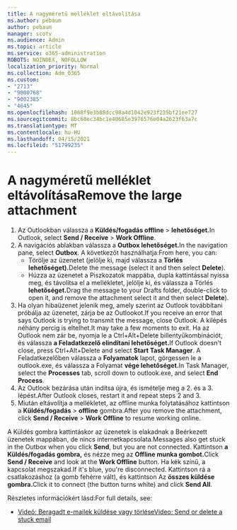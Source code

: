 ```yaml
---
title: A nagyméretű melléklet eltávolítása
ms.author: pebaum
author: pebaum
manager: scotv
ms.audience: Admin
ms.topic: article
ms.service: o365-administration
ROBOTS: NOINDEX, NOFOLLOW
localization_priority: Normal
ms.collection: Adm_O365
ms.custom:
- "2713"
- "9000768"
- "9002385"
- "4645"
ms.openlocfilehash: 1068f9e3b88dcc98a4d1042e923f235bf21ee727
ms.sourcegitcommit: 8bc60ec34bc1e40685e3976576e04a2623f63a7c
ms.translationtype: MT
ms.contentlocale: hu-HU
ms.lasthandoff: 04/15/2021
ms.locfileid: "51799235"
---
```

# <a name="remove-the-large-attachment"></a><span data-ttu-id="9fb88-102">A nagyméretű melléklet eltávolítása</span><span class="sxs-lookup"><span data-stu-id="9fb88-102">Remove the large attachment</span></span>

1. <span data-ttu-id="9fb88-103">Az Outlookban válassza a **Küldés/fogadás offline**  >  **lehetőséget.**</span><span class="sxs-lookup"><span data-stu-id="9fb88-103">In Outlook, select **Send / Receive** > **Work Offline**.</span></span> 
2. <span data-ttu-id="9fb88-104">A navigációs ablakban válassza a **Outbox lehetőséget.**</span><span class="sxs-lookup"><span data-stu-id="9fb88-104">In the navigation pane, select **Outbox**.</span></span> <span data-ttu-id="9fb88-105">A következőt használhatja:</span><span class="sxs-lookup"><span data-stu-id="9fb88-105">From here, you can:</span></span> 
    - <span data-ttu-id="9fb88-106">Törölje az üzenetet (jelölje ki, majd válassza a **Törlés lehetőséget).**</span><span class="sxs-lookup"><span data-stu-id="9fb88-106">Delete the message (select it and then select **Delete**).</span></span>
    - <span data-ttu-id="9fb88-107">Húzza az üzenetet a Piszkozatok mappába, dupla kattintással nyissa meg, és távolítsa el a mellékletet, jelölje ki, és válassza a Törlés **lehetőséget.**</span><span class="sxs-lookup"><span data-stu-id="9fb88-107">Drag the message to your Drafts folder, double-click to open it, and remove the attachment select it and then select **Delete**).</span></span>
3. <span data-ttu-id="9fb88-108">Ha olyan hibaüzenet jelenik meg, amely szerint az Outlook továbbítani próbálja az üzenetet, zárja be az Outlookot.</span><span class="sxs-lookup"><span data-stu-id="9fb88-108">If you receive an error that says Outlook is trying to transmit the message, close Outlook.</span></span> <span data-ttu-id="9fb88-109">A kilépés néhány percig is eltelhet.</span><span class="sxs-lookup"><span data-stu-id="9fb88-109">It may take a few moments to exit.</span></span> <span data-ttu-id="9fb88-110">Ha az Outlook nem zár be, nyomja le a Ctrl+Alt+Delete billentyűkombinációt, és válassza **a Feladatkezelő elindítani lehetőséget.**</span><span class="sxs-lookup"><span data-stu-id="9fb88-110">If Outlook doesn't close, press Ctrl+Alt+Delete and select **Start Task Manager**.</span></span> <span data-ttu-id="9fb88-111">A Feladatkezelőben válassza a **Folyamatok** lapot, görgessen le a outlook.exe, és válassza a Folyamat **vége lehetőséget.**</span><span class="sxs-lookup"><span data-stu-id="9fb88-111">In Task Manager, select the **Processes** tab, scroll down to outlook.exe, and select **End Process**.</span></span>
4. <span data-ttu-id="9fb88-112">Az Outlook bezárása után indítsa újra, és ismételje meg a 2. és a 3. lépést.</span><span class="sxs-lookup"><span data-stu-id="9fb88-112">After Outlook closes, restart it and repeat steps 2 and 3.</span></span> 
5. <span data-ttu-id="9fb88-113">Miután eltávolítja a mellékletet, az offline munka folytatásához kattintson a **Küldés/fogadás**  >  **offline** gombra.</span><span class="sxs-lookup"><span data-stu-id="9fb88-113">After you remove the attachment, click **Send / Receive** > **Work Offline** to resume working online.</span></span> 

<span data-ttu-id="9fb88-114">A Küldés gombra kattintáskor az üzenetek is elakadnak a Beérkezett üzenetek mappában, de nincs internetkapcsolata.</span><span class="sxs-lookup"><span data-stu-id="9fb88-114">Messages also get stuck in the Outbox when you click **Send**, but you are not connected.</span></span> <span data-ttu-id="9fb88-115">Kattintson **a Küldés/fogadás gombra,** és nézze meg az **Offline munka gombot.**</span><span class="sxs-lookup"><span data-stu-id="9fb88-115">Click **Send / Receive** and look at the **Work Offline** button.</span></span> <span data-ttu-id="9fb88-116">Ha kék színű, a kapcsolat megszakad.</span><span class="sxs-lookup"><span data-stu-id="9fb88-116">If it's blue, you're disconnected.</span></span> <span data-ttu-id="9fb88-117">Kattintson rá a csatlakozáshoz (a gomb fehérre vált), és kattintson Az **összes küldése gombra.**</span><span class="sxs-lookup"><span data-stu-id="9fb88-117">Click it to connect (the button turns white) and click **Send All**.</span></span>
 
 <span data-ttu-id="9fb88-118">Részletes információkért lásd:</span><span class="sxs-lookup"><span data-stu-id="9fb88-118">For full details, see:</span></span>
- [<span data-ttu-id="9fb88-119">Videó: Beragadt e-mailek küldése vagy törlése</span><span class="sxs-lookup"><span data-stu-id="9fb88-119">Video: Send or delete a stuck email</span></span>](https://support.office.com/article/Video-Send-or-delete-an-email-stuck-in-your-outbox-26d5d34a-4e5f-444a-a9e8-44db04a94dec) 